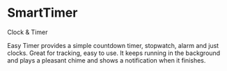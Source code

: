 # SmartTimer
Clock &amp; Timer

Easy Timer provides a simple countdown timer, stopwatch, alarm and just clocks. Great for tracking, easy to use. It keeps running in the background and plays a pleasant chime and shows a notification when it finishes.
